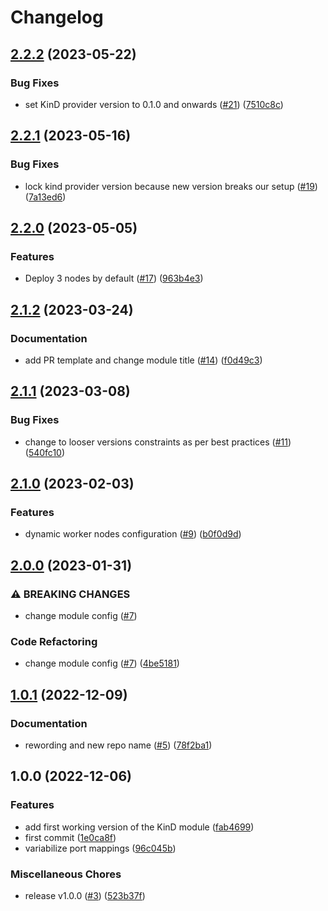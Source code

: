 # Changelog

## [2.2.2](https://github.com/camptocamp/devops-stack-module-cluster-kind/compare/v2.2.1...v2.2.2) (2023-05-22)


### Bug Fixes

* set KinD provider version to 0.1.0 and onwards ([#21](https://github.com/camptocamp/devops-stack-module-cluster-kind/issues/21)) ([7510c8c](https://github.com/camptocamp/devops-stack-module-cluster-kind/commit/7510c8c9b552278ed707f1f3d8029e48470270e8))

## [2.2.1](https://github.com/camptocamp/devops-stack-module-cluster-kind/compare/v2.2.0...v2.2.1) (2023-05-16)


### Bug Fixes

* lock kind provider version because new version breaks our setup ([#19](https://github.com/camptocamp/devops-stack-module-cluster-kind/issues/19)) ([7a13ed6](https://github.com/camptocamp/devops-stack-module-cluster-kind/commit/7a13ed64769d378efa5b0ca7b0acf57ccf38480b))

## [2.2.0](https://github.com/camptocamp/devops-stack-module-cluster-kind/compare/v2.1.2...v2.2.0) (2023-05-05)


### Features

* Deploy 3 nodes by default ([#17](https://github.com/camptocamp/devops-stack-module-cluster-kind/issues/17)) ([963b4e3](https://github.com/camptocamp/devops-stack-module-cluster-kind/commit/963b4e37684edaa23713587b7cf427961570b64d))

## [2.1.2](https://github.com/camptocamp/devops-stack-module-cluster-kind/compare/v2.1.1...v2.1.2) (2023-03-24)


### Documentation

* add PR template and change module title ([#14](https://github.com/camptocamp/devops-stack-module-cluster-kind/issues/14)) ([f0d49c3](https://github.com/camptocamp/devops-stack-module-cluster-kind/commit/f0d49c3e68b86b0838118e756f33b0619cf3d7e0))

## [2.1.1](https://github.com/camptocamp/devops-stack-module-cluster-kind/compare/v2.1.0...v2.1.1) (2023-03-08)


### Bug Fixes

* change to looser versions constraints as per best practices ([#11](https://github.com/camptocamp/devops-stack-module-cluster-kind/issues/11)) ([540fc10](https://github.com/camptocamp/devops-stack-module-cluster-kind/commit/540fc10ea45b6eacab5bea42b165b6ec3f16ce11))

## [2.1.0](https://github.com/camptocamp/devops-stack-module-cluster-kind/compare/v2.0.0...v2.1.0) (2023-02-03)


### Features

* dynamic worker nodes configuration ([#9](https://github.com/camptocamp/devops-stack-module-cluster-kind/issues/9)) ([b0f0d9d](https://github.com/camptocamp/devops-stack-module-cluster-kind/commit/b0f0d9d3f398b35559e2a7c089c7b9f9afc94fe8))

## [2.0.0](https://github.com/camptocamp/devops-stack-module-cluster-kind/compare/v1.0.1...v2.0.0) (2023-01-31)


### ⚠ BREAKING CHANGES

* change module config ([#7](https://github.com/camptocamp/devops-stack-module-cluster-kind/issues/7))

### Code Refactoring

* change module config ([#7](https://github.com/camptocamp/devops-stack-module-cluster-kind/issues/7)) ([4be5181](https://github.com/camptocamp/devops-stack-module-cluster-kind/commit/4be518131befab8c128a6d8f5f16c91160aa5f0b))

## [1.0.1](https://github.com/camptocamp/devops-stack-module-cluster-kind/compare/v1.0.0...v1.0.1) (2022-12-09)


### Documentation

* rewording and new repo name ([#5](https://github.com/camptocamp/devops-stack-module-cluster-kind/issues/5)) ([78f2ba1](https://github.com/camptocamp/devops-stack-module-cluster-kind/commit/78f2ba1f5b01bd2527cfb6bc4f8b590df6fc36f4))

## 1.0.0 (2022-12-06)


### Features

* add first working version of the KinD module ([fab4699](https://github.com/camptocamp/devops-stack-module-kind/commit/fab46994004e0f14c72b9748f82084e585ddc3cd))
* first commit ([1e0ca8f](https://github.com/camptocamp/devops-stack-module-kind/commit/1e0ca8f647df1264fbeb5b7f98645260e266f635))
* variabilize port mappings ([96c045b](https://github.com/camptocamp/devops-stack-module-kind/commit/96c045b933d09d7157219dd53ebbba2dbd22b6eb))


### Miscellaneous Chores

* release v1.0.0 ([#3](https://github.com/camptocamp/devops-stack-module-kind/issues/3)) ([523b37f](https://github.com/camptocamp/devops-stack-module-kind/commit/523b37f950c2d41e5f97b92e2cd446c20a2ab5e3))

